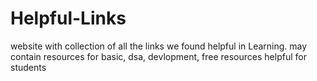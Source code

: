 # Helpful-Links

website with collection of all the links we found helpful in Learning.
may contain resources for basic, dsa, devlopment, free resources helpful for students
